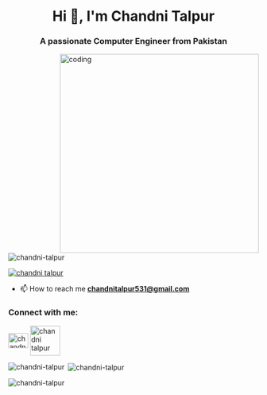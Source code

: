 <h1 align="center">Hi 👋, I'm Chandni Talpur</h1>
<h3 align="center">A passionate Computer Engineer from Pakistan</h3>

<img align="right" alt="coding" width="400" src="https://i.pinimg.com/originals/e7/26/c7/e726c74ac081eed50feee1433d12c998.gif">

<p align="left"> <img src="https://komarev.com/ghpvc/?username=chandni-talpur&label=Profile%20views&color=0e75b6&style=flat" alt="chandni-talpur" /> </p>

<p align="left"> <a href="https://twitter.com/chandni talpur" target="blank"><img src="https://img.shields.io/twitter/follow/chandni talpur?logo=twitter&style=for-the-badge" alt="chandni talpur" /></a> </p>

- 📫 How to reach me **chandnitalpur531@gmail.com**

<h3 align="left">Connect with me:</h3>
<p align="left">
<a href="https://twitter.com/chandni talpur" target="blank"><img align="center" src="https://raw.githubusercontent.com/rahuldkjain/github-profile-readme-generator/master/src/images/icons/Social/twitter.svg" alt="chandni talpur" height="30" width="40" /></a>
<a href="https://www.linkedin.com/in/chandni-talpur-ab6566276/" target="blank"><img align="center" src="https://imagedelivery.net/5MYSbk45M80qAwecrlKzdQ/79e02f6d-fce0-4a1c-e09a-1c4f28076200/preview" alt="chandni talpur" height="60" width="60" /></a>  
</p>

<p><img align="left" src="https://github-readme-stats.vercel.app/api/top-langs?username=chandni-talpur&show_icons=true&locale=en&layout=compact" alt="chandni-talpur" /></p>

<p>&nbsp;<img align="center" src="https://github-readme-stats.vercel.app/api?username=chandni-talpur&show_icons=true&locale=en" alt="chandni-talpur" /></p>

<p><img align="center" src="https://github-readme-streak-stats.herokuapp.com/?user=chandni-talpur&" alt="chandni-talpur" /></p>


